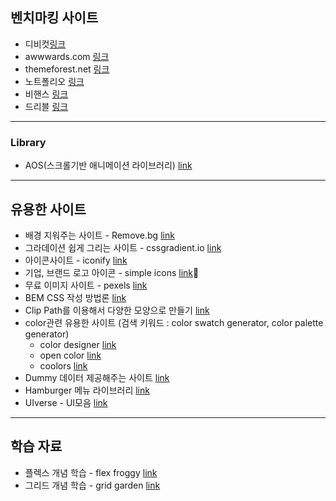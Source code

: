 ## 벤치마킹 사이트

- 디비컷[링크](https://www.dbcut.com/)
- awwwards.com [링크](https://www.awwwards.com/)
- themeforest.net [링크](https://themeforest.net/category/site-templates)
- 노트폴리오 [링크](https://notefolio.net/?type=pick&keywords=UI-UX)
- 비핸스 [링크](https://www.behance.net/galleries/ui-ux)
- 드리블 [링크](https://dribbble.com/shots/popular/web-design)

---

### Library

- AOS(스크롤기반 애니메이션 라이브러리) [link](https://michalsnik.github.io/aos)

---

## 유용한 사이트

- 배경 지워주는 사이트 - Remove.bg [link](https://remove.bg)
- 그라데이션 쉽게 그리는 사이트 - cssgradient.io [link](https://cssgradient.io)
- 아이콘사이트 - iconify [link](https://iconify.design)
- 기업, 브랜드 로고 아이콘 - simple icons [link](https://simpleicons.org/)
- 무료 이미지 사이트 - pexels [link](https://pexels.com)
- BEM CSS 작성 방법론 [link](https://bem-cheat-sheet.9elements.com)
- Clip Path를 이용해서 다양한 모양으로 만들기 [link](https://bennettfeely.com/clippy/)
- color관련 유용한 사이트 (검색 키워드 : color swatch generator, color palette generator)
  - color designer [link](https://colordesigner.io/)
  - open color [link](https://yeun.github.io/open-color/)
  - coolors [link](https://coolors.co/)
- Dummy 데이터 제공해주는 사이트 [link](https://dummyjson.com)
- Hamburger 메뉴 라이브러리 [link](https://jonsuh.com/hamburgers/)
- UIverse - UI모음 [link](https://uiverse.io/)

---

## 학습 자료

- 플렉스 개념 학습 - flex froggy [link](https://flexboxfroggy.com/#ko)
- 그리드 개념 학습 - grid garden [link](https://cssgridgarden.com/#ko)
